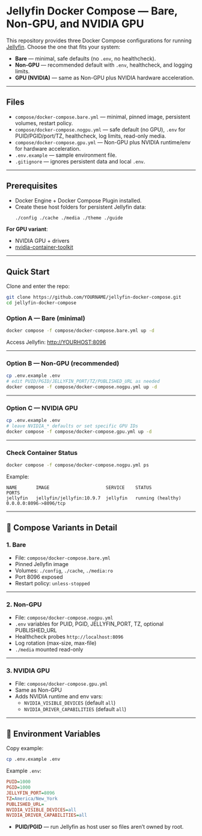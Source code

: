 # Jellyfin Docker Compose — Bare, Non-GPU, and NVIDIA GPU

This repository provides three Docker Compose configurations for running [Jellyfin](https://jellyfin.org). Choose the one that fits your system:

- **Bare** — minimal, safe defaults (no `.env`, no healthcheck).  
- **Non-GPU** — recommended default with `.env`, healthcheck, and logging limits.  
- **GPU (NVIDIA)** — same as Non-GPU plus NVIDIA hardware acceleration.  

---

## Files

- `compose/docker-compose.bare.yml` — minimal, pinned image, persistent volumes, restart policy.  
- `compose/docker-compose.nogpu.yml` — safe default (no GPU), `.env` for PUID/PGID/port/TZ, healthcheck, log limits, read-only media.  
- `compose/docker-compose.gpu.yml` — Non-GPU plus NVIDIA runtime/env for hardware acceleration.  
- `.env.example` — sample environment file.  
- `.gitignore` — ignores persistent data and local `.env`.  

---

## Prerequisites

- Docker Engine + Docker Compose Plugin installed.  
- Create these host folders for persistent Jellyfin data:  
  ```bash
  ./config ./cache ./media ./theme ./guide
  ```

**For GPU variant**:
- NVIDIA GPU + drivers  
- [nvidia-container-toolkit](https://docs.nvidia.com/datacenter/cloud-native/container-toolkit/install-guide.html)  

---

## Quick Start

Clone and enter the repo:
```bash
git clone https://github.com/YOURNAME/jellyfin-docker-compose.git
cd jellyfin-docker-compose
```

### Option A — Bare (minimal)
```bash
docker compose -f compose/docker-compose.bare.yml up -d
```
Access Jellyfin: [http://YOURHOST:8096](http://YOURHOST:8096)

---

### Option B — Non-GPU (recommended)
```bash
cp .env.example .env
# edit PUID/PGID/JELLYFIN_PORT/TZ/PUBLISHED_URL as needed
docker compose -f compose/docker-compose.nogpu.yml up -d
```

---

### Option C — NVIDIA GPU
```bash
cp .env.example .env
# leave NVIDIA_* defaults or set specific GPU IDs
docker compose -f compose/docker-compose.gpu.yml up -d
```

---

### Check Container Status
```bash
docker compose -f compose/docker-compose.nogpu.yml ps
```

Example:
```
NAME       IMAGE                     SERVICE    STATUS              PORTS
jellyfin   jellyfin/jellyfin:10.9.7  jellyfin   running (healthy)   0.0.0.0:8096->8096/tcp
```

---

## 📑 Compose Variants in Detail

### 1. Bare
- File: `compose/docker-compose.bare.yml`  
- Pinned Jellyfin image  
- Volumes: `./config`, `./cache`, `./media:ro`  
- Port 8096 exposed  
- Restart policy: `unless-stopped`  

---

### 2. Non-GPU
- File: `compose/docker-compose.nogpu.yml`  
- `.env` variables for PUID, PGID, JELLYFIN_PORT, TZ, optional PUBLISHED_URL  
- Healthcheck probes `http://localhost:8096`  
- Log rotation (max-size, max-file)  
- `./media` mounted read-only  

---

### 3. NVIDIA GPU
- File: `compose/docker-compose.gpu.yml`  
- Same as Non-GPU  
- Adds NVIDIA runtime and env vars:
  - `NVIDIA_VISIBLE_DEVICES` (default `all`)  
  - `NVIDIA_DRIVER_CAPABILITIES` (default `all`)  

---

## 🔧 Environment Variables

Copy example:
```bash
cp .env.example .env
```

Example `.env`:
```ini
PUID=1000
PGID=1000
JELLYFIN_PORT=8096
TZ=America/New_York
PUBLISHED_URL=
NVIDIA_VISIBLE_DEVICES=all
NVIDIA_DRIVER_CAPABILITIES=all
```

- **PUID/PGID** — run Jellyfin as host user so files aren’t owned by root.  
